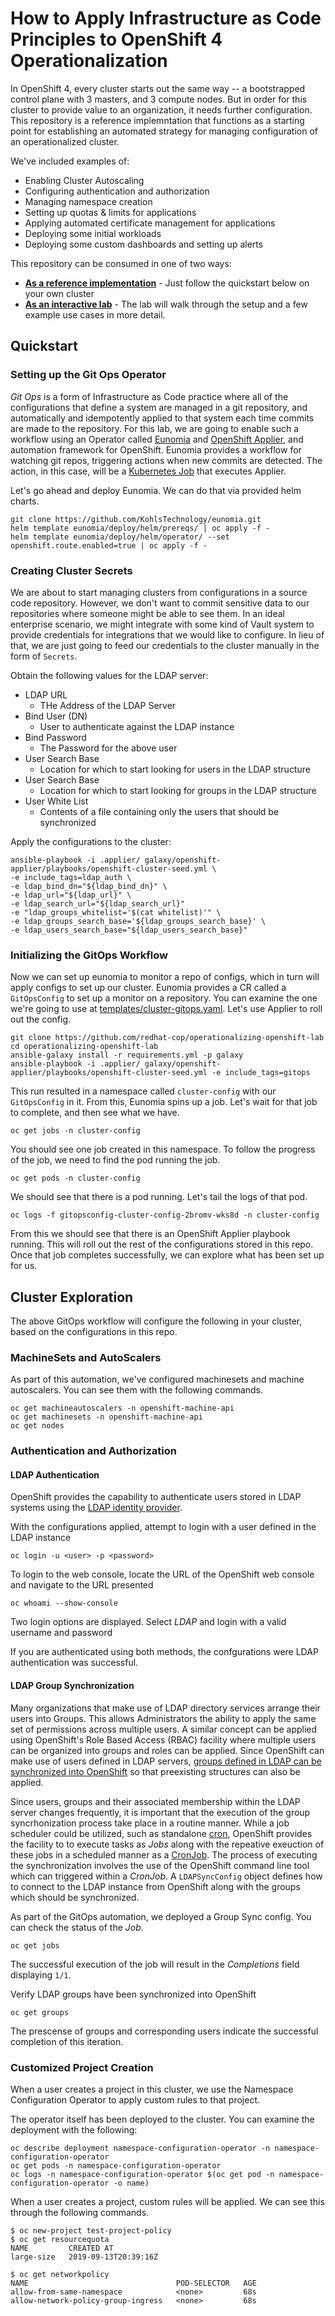 # How to Apply Infrastructure as Code Principles to OpenShift 4 Operationalization

In OpenShift 4, every cluster starts out the same way -- a bootstrapped control plane with 3 masters, and 3 compute nodes. But in order for this cluster to provide value to an organization, it needs further configuration. This repository is a reference implemntation that functions as a starting point for establishing an automated strategy for managing configuration of an operationalized cluster.

We've included examples of:

* Enabling Cluster Autoscaling
* Configuring authentication and authorization
* Managing namespace creation
* Setting up quotas & limits for applications
* Applying automated certificate management for applications
* Deploying some initial workloads
* Deploying some custom dashboards and setting up alerts

This repository can be consumed in one of two ways:

* [**As a reference implementation**](#quickstart) - Just follow the quickstart below on your own cluster
* [**As an interactive lab**](RHTE-LAB.adoc) - The lab will walk through the setup and a few example use cases in more detail.

## Quickstart

### Setting up the Git Ops Operator

_Git Ops_ is a form of Infrastructure as Code practice where all of the configurations that define a system are managed in a git repository, and automatically and idempotently applied to that system each time commits are made to the repository. For this lab, we are going to enable such a workflow using an Operator called [Eunomia](https://github.com/KohlsTechnology/eunomia) and [OpenShift Applier](https://github.com/redhat-cop/openshift-applier), and automation framework for OpenShift. Eunomia provides a workflow for watching git repos, triggering actions when new commits are detected. The action, in this case, will be a [Kubernetes Job](https://kubernetes.io/docs/tasks/job/) that executes Applier.

Let's go ahead and deploy Eunomia. We can do that via provided helm charts.

    git clone https://github.com/KohlsTechnology/eunomia.git
    helm template eunomia/deploy/helm/prereqs/ | oc apply -f -
    helm template eunomia/deploy/helm/operator/ --set openshift.route.enabled=true | oc apply -f -

### Creating Cluster Secrets

We are about to start managing clusters from configurations in a source code repository. However, we don't want to commit sensitive data to our repositories where someone might be able to see them. In an ideal enterprise scenario, we might integrate with some kind of Vault system to provide credentials for integrations that we would like to configure. In lieu of that, we are just going to feed our credentials to the cluster manually in the form of `Secrets`.

Obtain the following values for the LDAP server:

* LDAP URL
    * THe Address of the LDAP Server
* Bind User (DN)
    * User to authenticate against the LDAP instance
* Bind Password
    * The Password for the above user
* User Search Base
    * Location for which to start looking for users in the LDAP structure
* User Search Base
    * Location for which to start looking for groups in the LDAP structure
* User White List
    * Contents of a file containing only the users that should be synchronized

Apply the configurations to the cluster:

    ansible-playbook -i .applier/ galaxy/openshift-applier/playbooks/openshift-cluster-seed.yml \
    -e include_tags=ldap_auth \
    -e ldap_bind_dn="${ldap_bind_dn}" \
    -e ldap_url="${ldap_url}" \
    -e ldap_search_url="${ldap_search_url}"
    -e "ldap_groups_whitelist='$(cat whitelist)'" \
    -e ldap_groups_search_base='${ldap_groups_search_base}' \
    -e ldap_users_search_base="${ldap_users_search_base}"


### Initializing the GitOps Workflow

Now we can set up eunomia to monitor a repo of configs, which in turn will apply configs to set up our cluster. Eunomia provides a CR called a `GitOpsConfig` to set up a monitor on a repository. You can examine the one we're going to use at [templates/cluster-gitops.yaml](templates/cluster-gitops.yaml). Let's use Applier to roll out the config.

    git clone https://github.com/redhat-cop/operationalizing-openshift-lab
    cd operationalizing-openshift-lab
    ansible-galaxy install -r requirements.yml -p galaxy
    ansible-playbook -i .applier/ galaxy/openshift-applier/playbooks/openshift-cluster-seed.yml -e include_tags=gitops

This run resulted in a namespace called `cluster-config` with our `GitOpsConfig` in it. From this, Eunomia spins up a job. Let's wait for that job to complete, and then see what we have.

    oc get jobs -n cluster-config

You should see one job created in this namespace. To follow the progress of the job, we need to find the pod running the job.

    oc get pods -n cluster-config

We should see that there is a pod running. Let's tail the logs of that pod.

    oc logs -f gitopsconfig-cluster-config-2bromv-wks8d -n cluster-config

From this we should see that there is an OpenShift Applier playbook running. This will roll out the rest of the configurations stored in this repo. Once that job completes successfully, we can explore what has been set up for us.

## Cluster Exploration

The above GitOps workflow will configure the following in your cluster, based on the configurations in this repo.

### MachineSets and AutoScalers

As part of this automation, we've configured machinesets and machine autoscalers. You can see them with the following commands.

    oc get machineautoscalers -n openshift-machine-api
    oc get machinesets -n openshift-machine-api
    oc get nodes

### Authentication and Authorization

#### LDAP Authentication

OpenShift provides the capability to authenticate users stored in LDAP systems using the [LDAP identity provider](https://docs.openshift.com/container-platform/4.1/authentication/identity_providers/configuring-ldap-identity-provider.html).

With the configurations applied, attempt to login with a user defined in the LDAP instance

    oc login -u <user> -p <password>

To login to the web console, locate the URL of the OpenShift web console and navigate to the URL presented

    oc whoami --show-console

Two login options are displayed. Select _LDAP_ and login with a valid username and password

If you are authenticated using both methods, the confgurations were LDAP authentication was successful.

#### LDAP Group Synchronization

Many organizations that make use of LDAP directory services arrange their users into Groups. This allows Administrators the ability to apply the same set of permissions across multiple users. A similar concept can be applied using OpenShift's Role Based Access (RBAC) facility where multiple users can be organized into groups and roles can be applied. Since OpenShift can make use of users defined in LDAP servers, [groups defined in LDAP can be synchronized into OpenShift](https://docs.openshift.com/container-platform/4.1/authentication/ldap-syncing.html) so that preexisting structures can also be applied.

Since users, groups and their associated membership within the LDAP server changes frequently, it is important that the execution of the group syncrhonization process take place in a routine manner. While a job scheduler could be utilized, such as standalone [cron](https://en.wikipedia.org/wiki/Cron), OpenShift provides the facility to to execute tasks as _Jobs_ along with the repeative exeuction of these jobs in a scheduled manner as a [CronJob](https://docs.openshift.com/container-platform/4.1/nodes/jobs/nodes-nodes-jobs.html). The process of executing the synchronization involves the use of the OpenShift command line tool which can triggered within a _CronJob_. A `LDAPSyncConfig` object defines how to connect to the LDAP instance from OpenShift along with the groups which should be synchronized.

As part of the GitOps automation, we deployed a Group Sync config. You can check the status of the _Job_.

    oc get jobs

The successful execution of the job will result in the _Completions_ field displaying `1/1`.

Verify LDAP groups have been synchronized into OpenShift

    oc get groups

The prescense of groups and corresponding users indicate the successful completion of this iteration.

### Customized Project Creation

When a user creates a project in this cluster, we use the Namespace Configuration Operator to apply custom rules to that project.

The operator itself has been deployed to the cluster. You can examine the deployment with the following:

    oc describe deployment namespace-configuration-operator -n namespace-configuration-operator
    oc get pods -n namespace-configuration-operator
    oc logs -n namespace-configuration-operator $(oc get pod -n namespace-configuration-operator -o name)

When a user creates a project, custom rules will be applied. We can see this through the following commands.

    $ oc new-project test-project-policy
    $ oc get resourcequota
    NAME         CREATED AT
    large-size   2019-09-13T20:39:16Z

    $ oc get networkpolicy
    NAME                                 POD-SELECTOR   AGE
    allow-from-same-namespace            <none>         68s
    allow-network-policy-group-ingress   <none>         68s
